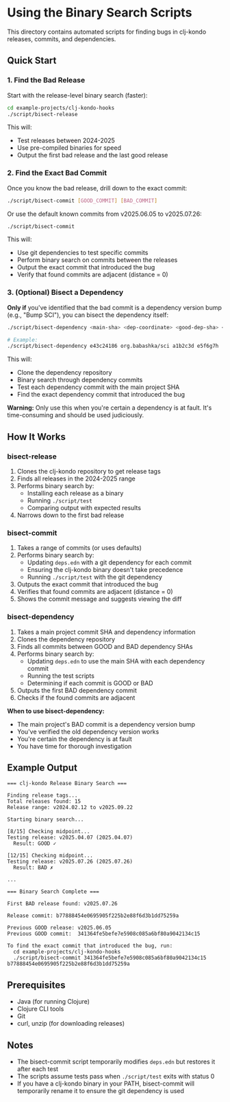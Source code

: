 # Using the Binary Search Scripts

This directory contains automated scripts for finding bugs in clj-kondo releases, commits, and dependencies.

## Quick Start

### 1. Find the Bad Release

Start with the release-level binary search (faster):

```bash
cd example-projects/clj-kondo-hooks
./script/bisect-release
```

This will:
- Test releases between 2024-2025
- Use pre-compiled binaries for speed
- Output the first bad release and the last good release

### 2. Find the Exact Bad Commit

Once you know the bad release, drill down to the exact commit:

```bash
./script/bisect-commit [GOOD_COMMIT] [BAD_COMMIT]
```

Or use the default known commits from v2025.06.05 to v2025.07.26:

```bash
./script/bisect-commit
```

This will:
- Use git dependencies to test specific commits
- Perform binary search on commits between the releases
- Output the exact commit that introduced the bug
- Verify that found commits are adjacent (distance = 0)

### 3. (Optional) Bisect a Dependency

**Only if** you've identified that the bad commit is a dependency version bump (e.g., "Bump SCI"), you can bisect the dependency itself:

```bash
./script/bisect-dependency <main-sha> <dep-coordinate> <good-dep-sha> <bad-dep-sha>

# Example:
./script/bisect-dependency e43c24186 org.babashka/sci a1b2c3d e5f6g7h
```

This will:
- Clone the dependency repository
- Binary search through dependency commits
- Test each dependency commit with the main project SHA
- Find the exact dependency commit that introduced the bug

**Warning:** Only use this when you're certain a dependency is at fault. It's time-consuming and should be used judiciously.

## How It Works

### bisect-release

1. Clones the clj-kondo repository to get release tags
2. Finds all releases in the 2024-2025 range
3. Performs binary search by:
   - Installing each release as a binary
   - Running `./script/test`
   - Comparing output with expected results
4. Narrows down to the first bad release

### bisect-commit

1. Takes a range of commits (or uses defaults)
2. Performs binary search by:
   - Updating `deps.edn` with a git dependency for each commit
   - Ensuring the clj-kondo binary doesn't take precedence
   - Running `./script/test` with the git dependency
3. Outputs the exact commit that introduced the bug
4. Verifies that found commits are adjacent (distance = 0)
5. Shows the commit message and suggests viewing the diff

### bisect-dependency

1. Takes a main project commit SHA and dependency information
2. Clones the dependency repository
3. Finds all commits between GOOD and BAD dependency SHAs
4. Performs binary search by:
   - Updating `deps.edn` to use the main SHA with each dependency commit
   - Running the test scripts
   - Determining if each commit is GOOD or BAD
5. Outputs the first BAD dependency commit
6. Checks if the found commits are adjacent

**When to use bisect-dependency:**
- The main project's BAD commit is a dependency version bump
- You've verified the old dependency version works
- You're certain the dependency is at fault
- You have time for thorough investigation

## Example Output

```
=== clj-kondo Release Binary Search ===

Finding release tags...
Total releases found: 15
Release range: v2024.02.12 to v2025.09.22

Starting binary search...

[8/15] Checking midpoint...
Testing release: v2025.04.07 (2025.04.07)
  Result: GOOD ✓

[12/15] Checking midpoint...
Testing release: v2025.07.26 (2025.07.26)
  Result: BAD ✗

...

=== Binary Search Complete ===

First BAD release found: v2025.07.26

Release commit: b77888454e0695905f225b2e88f6d3b1dd75259a

Previous GOOD release: v2025.06.05
Previous GOOD commit:  341364fe5befe7e5908c085a6bf80a9042134c15

To find the exact commit that introduced the bug, run:
  cd example-projects/clj-kondo-hooks
  ./script/bisect-commit 341364fe5befe7e5908c085a6bf80a9042134c15 b77888454e0695905f225b2e88f6d3b1dd75259a
```

## Prerequisites

- Java (for running Clojure)
- Clojure CLI tools
- Git
- curl, unzip (for downloading releases)

## Notes

- The bisect-commit script temporarily modifies `deps.edn` but restores it after each test
- The scripts assume tests pass when `./script/test` exits with status 0
- If you have a clj-kondo binary in your PATH, bisect-commit will temporarily rename it to ensure the git dependency is used
